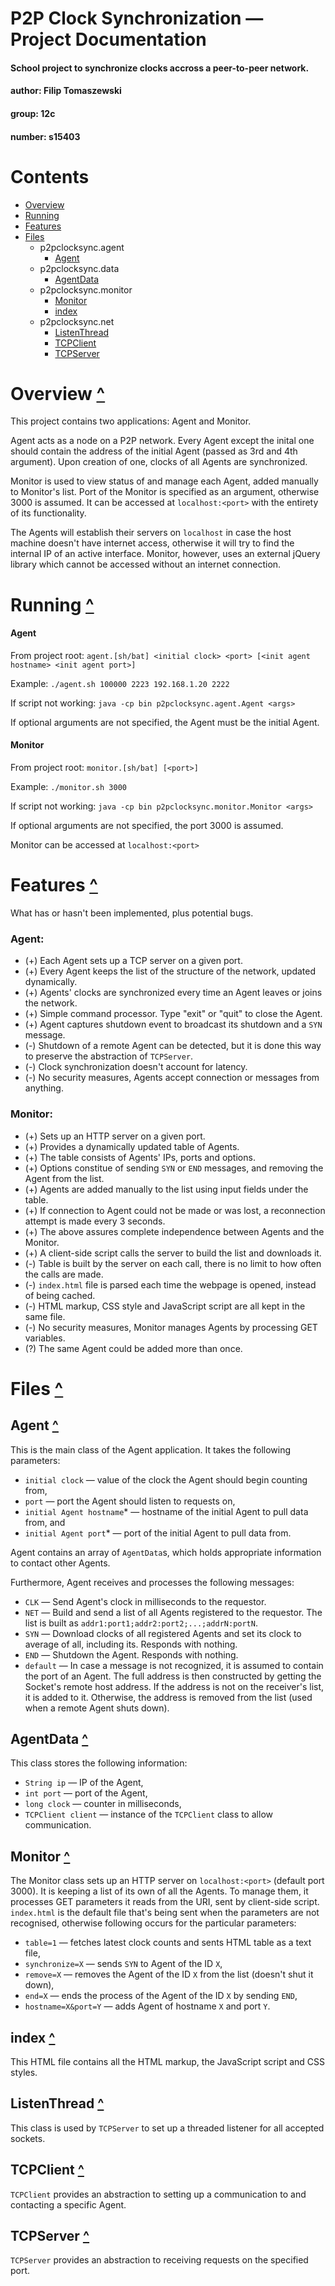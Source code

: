 # P2P Clock Synchronization — Project Documentation
#### School project to synchronize clocks accross a peer-to-peer network.
#### author: Filip Tomaszewski
#### group: 12c
#### number: s15403


# Contents
* [Overview](#overview-)
* [Running](#running-)
* [Features](#features-)
* [Files](#files-)
	* p2pclocksync.agent
		* [Agent](#agent-)
	* p2pclocksync.data
		* [AgentData](#agentdata-)
	* p2pclocksync.monitor
		* [Monitor](#monitor-)
		* [index](#index-)
	* p2pclocksync.net
		* [ListenThread](#listenthread-)
		* [TCPClient](#tcpclient-)
		* [TCPServer](#tcpserver-)

# Overview [^](#contents)
This project contains two applications: Agent and Monitor.

Agent acts as a node on a P2P network. Every Agent except the inital one should contain the address of the initial Agent (passed as 3rd and 4th argument). Upon creation of one, clocks of all Agents are synchronized.

Monitor is used to view status of and manage each Agent, added manually to Monitor's list. Port of the Monitor is specified as an argument, otherwise 3000 is assumed. It can be accessed at `localhost:<port>` with the entirety of its functionality.

The Agents will establish their servers on `localhost` in case the host machine doesn't have internet access, otherwise it will try to find the internal IP of an active interface. Monitor, however, uses an external jQuery library which cannot be accessed without an internet connection.

# Running [^](#contents)
#### Agent

From project root: `agent.[sh/bat] <initial clock> <port> [<init agent hostname> <init agent port>]`

Example: `./agent.sh 100000 2223 192.168.1.20 2222`

If script not working: `java -cp bin p2pclocksync.agent.Agent <args>`

If optional arguments are not specified, the Agent must be the initial Agent.

#### Monitor

From project root: `monitor.[sh/bat] [<port>]`

Example: `./monitor.sh 3000`

If script not working: `java -cp bin p2pclocksync.monitor.Monitor <args>`

If optional arguments are not specified, the port 3000 is assumed.

Monitor can be accessed at `localhost:<port>`

# Features [^](#contents)
What has or hasn't been implemented, plus potential bugs.
### Agent:
* (+) Each Agent sets up a TCP server on a given port.
* (+) Every Agent keeps the list of the structure of the network, updated  dynamically.
* (+) Agents' clocks are synchronized every time an Agent leaves or joins the network.
* (+) Simple command processor. Type "exit" or "quit" to close the Agent.
* (+) Agent captures shutdown event to broadcast its shutdown and a `SYN` message.
* (-) Shutdown of a remote Agent can be detected, but it is done this way to preserve the abstraction of `TCPServer`.
* (-) Clock synchronization doesn't account for latency.
* (-) No security measures, Agents accept connection or messages from anything.
### Monitor:
* (+) Sets up an HTTP server on a given port.
* (+) Provides a dynamically updated table of Agents.
* (+) The table consists of Agents' IPs, ports and options.
* (+) Options constitue of sending `SYN` or `END` messages, and removing the Agent from the list.
* (+) Agents are added manually to the list using input fields under the table.
* (+) If connection to Agent could not be made or was lost, a reconnection attempt is made every 3 seconds.
* (+) The above assures complete independence between Agents and the Monitor.
* (+) A client-side script calls the server to build the list and downloads it.
* (-) Table is built by the server on each call, there is no limit to how often the calls are made.
* (-) `index.html` file is parsed each time the webpage is opened, instead of being cached.
* (-) HTML markup, CSS style and JavaScript script are all kept in the same file.
* (-) No security measures, Monitor manages Agents by processing GET variables.
* (?) The same Agent could be added more than once.

# Files [^](#contents)
## Agent [^](#contents)
This is the main class of the Agent application. It takes the following parameters:
* `initial clock` — value of the clock the Agent should begin counting from,
* `port` —  port the Agent should listen to requests on,
* `initial Agent hostname`\* — hostname of the initial Agent to pull data from, and
* `initial Agent port`\* — port of the initial Agent to pull data from.

Agent contains an array of `AgentData`s, which holds appropriate information to contact other Agents.

Furthermore, Agent receives and processes the following messages:
* `CLK` — Send Agent's clock in milliseconds to the requestor.
* `NET` — Build and send a list of all Agents registered to the requestor. The list is built as `addr1:port1;addr2:port2;...;addrN:portN`.
* `SYN` — Download clocks of all registered Agents and set its clock to average of all, including its. Responds with nothing.
* `END` — Shutdown the Agent. Responds with nothing.
* `default` — In case a message is not recognized, it is assumed to contain the port of an Agent. The full address is then constructed by getting the Socket's remote host address. If the address is not on the receiver's list, it is added to it. Otherwise, the address is removed from the list (used when a remote Agent shuts down).

## AgentData [^](#contents)
This class stores the following information:
* `String ip` — IP of the Agent,
* `int port` — port of the Agent,
* `long clock` — counter in milliseconds,
* `TCPClient client` — instance of the `TCPClient` class to allow communication.

## Monitor [^](#contents)
The Monitor class sets up an HTTP server on `localhost:<port>` (default port 3000). It is keeping a list of its own of all the Agents. To manage them, it processes GET parameters it reads from the URI, sent by client-side script. `index.html` is the default file that's being sent when the parameters are not recognised, otherwise following occurs for the particular parameters:
* `table=1` — fetches latest clock counts and sents HTML table as a text file,
* `synchronize=X` — sends `SYN` to Agent of the ID `X`,
* `remove=X` — removes the Agent of the ID `X` from the list (doesn't shut it down),
* `end=X` — ends the process of the Agent of the ID `X` by sending `END`,
* `hostname=X&port=Y` — adds Agent of hostname `X` and port `Y`.

## index [^](#contents)
This HTML file contains all the HTML markup, the JavaScript script and CSS styles.

## ListenThread [^](#contents)
This class is used by `TCPServer` to set up a threaded listener for all accepted sockets.

## TCPClient [^](#contents)
`TCPClient` provides an abstraction to setting up a communication to and contacting a specific Agent.

## TCPServer [^](#contents)
`TCPServer` provides an abstraction to receiving requests on the specified port.
